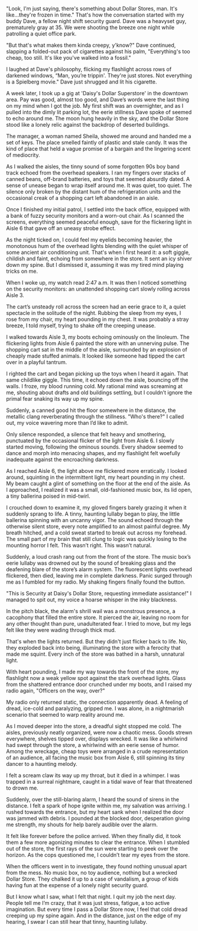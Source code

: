 "Look, I'm just saying, there's something about Dollar Stores, man. It's like...they're frozen in time." That's how the conversation started with my buddy Dave, a fellow night shift security guard. Dave was a heavyset guy, prematurely gray at 35. We were shooting the breeze one night while patrolling a quiet office park.  
  
"But that's what makes them kinda creepy, y'know?" Dave continued, slapping a folded-out pack of cigarettes against his palm, "Everything's too cheap, too still. It's like you've walked into a fossil."  
  
I laughed at Dave's philosophy, flicking my flashlight across rows of darkened windows, “Man, you’re trippin'. They're just stores. Not everything is a Spielberg movie." Dave just shrugged and lit his cigarette.  
  
A week later, I took up a gig at 'Daisy's Dollar Superstore' in the downtown area. Pay was good, almost too good, and Dave’s words were the last thing on my mind when I got the job. My first shift was an overnighter, and as I pulled into the dimly lit parking lot, the eerie stillness Dave spoke of seemed to echo around me. The moon hung heavily in the sky, and the Dollar Store stood like a lonely relic against the backdrop of deserted buildings.  
  
The manager, a woman named Sheila, showed me around and handed me a set of keys. The place smelled faintly of plastic and stale candy. It was the kind of place that held a vague promise of a bargain and the lingering scent of mediocrity.  
  
As I walked the aisles, the tinny sound of some forgotten 90s boy band track echoed from the overhead speakers. I ran my fingers over stacks of canned beans, off-brand batteries, and toys that seemed absurdly dated. A sense of unease began to wrap itself around me. It was quiet, too quiet. The silence only broken by the distant hum of the refrigeration units and the occasional creak of a shopping cart left abandoned in an aisle.  
  
Once I finished my initial patrol, I settled into the back office, equipped with a bank of fuzzy security monitors and a worn-out chair. As I scanned the screens, everything seemed peaceful enough, save for the flickering light in Aisle 6 that gave off an uneasy strobe effect.  
  
As the night ticked on, I could feel my eyelids becoming heavier, the monotonous hum of the overhead lights blending with the quiet whisper of some ancient air conditioning unit. That's when I first heard it: a soft giggle, childish and faint, echoing from somewhere in the store. It sent an icy shiver down my spine. But I dismissed it, assuming it was my tired mind playing tricks on me.  
  
When I woke up, my watch read 2:47 a.m. It was then I noticed something on the security monitors: an unattended shopping cart slowly rolling across Aisle 3.  
  
The cart’s unsteady roll across the screen had an eerie grace to it, a quiet spectacle in the solitude of the night. Rubbing the sleep from my eyes, I rose from my chair, my heart pounding in my chest. It was probably a stray breeze, I told myself, trying to shake off the creeping unease.  
  
I walked towards Aisle 3, my boots echoing ominously on the linoleum. The flickering lights from Aisle 6 painted the store with an unnerving pulse. The shopping cart sat in the middle of the aisle, surrounded by an explosion of cheaply made stuffed animals. It looked like someone had tipped the cart over in a playful tantrum.  
  
I righted the cart and began picking up the toys when I heard it again. That same childlike giggle. This time, it echoed down the aisle, bouncing off the walls. I froze, my blood running cold. My rational mind was screaming at me, shouting about drafts and old buildings settling, but I couldn’t ignore the primal fear snaking its way up my spine.  
  
Suddenly, a canned good hit the floor somewhere in the distance, the metallic clang reverberating through the stillness. "Who's there?" I called out, my voice wavering more than I’d like to admit.  
  
Only silence responded, a silence that felt heavy and smothering, punctuated by the occasional flicker of the light from Aisle 6. I slowly started moving, following the ominous sounds. Every shadow seemed to dance and morph into menacing shapes, and my flashlight felt woefully inadequate against the encroaching darkness.  
  
As I reached Aisle 6, the light above me flickered more erratically. I looked around, squinting in the intermittent light, my heart pounding in my chest. My beam caught a glint of something on the floor at the end of the aisle. As I approached, I realized it was a small, old-fashioned music box, its lid open, a tiny ballerina poised in mid-twirl.  
  
I crouched down to examine it, my gloved fingers barely grazing it when it suddenly sprang to life. A tinny, haunting lullaby began to play, the little ballerina spinning with an uncanny vigor. The sound echoed through the otherwise silent store, every note amplified to an almost painful degree. My breath hitched, and a cold sweat started to break out across my forehead. The small part of my brain that still clung to logic was quickly losing to the mounting horror I felt. This wasn’t right. This wasn’t natural.  
  
Suddenly, a loud crash rang out from the front of the store. The music box’s eerie lullaby was drowned out by the sound of breaking glass and the deafening blare of the store’s alarm system. The fluorescent lights overhead flickered, then died, leaving me in complete darkness. Panic surged through me as I fumbled for my radio. My shaking fingers finally found the button.  
  
"This is Security at Daisy's Dollar Store, requesting immediate assistance!" I managed to spit out, my voice a hoarse whisper in the inky blackness.  
  
In the pitch black, the alarm's shrill wail was a monstrous presence, a cacophony that filled the entire store. It pierced the air, leaving no room for any other thought than pure, unadulterated fear. I tried to move, but my legs felt like they were wading through thick mud.  
  
That's when the lights returned. But they didn't just flicker back to life. No, they exploded back into being, illuminating the store with a ferocity that made me squint. Every inch of the store was bathed in a harsh, unnatural light.  
  
With heart pounding, I made my way towards the front of the store, my flashlight now a weak yellow spot against the stark overhead lights. Glass from the shattered entrance door crunched under my boots, and I raised my radio again, "Officers on the way, over?"  
  
My radio only returned static, the connection apparently dead. A feeling of dread, ice-cold and paralyzing, gripped me. I was alone, in a nightmarish scenario that seemed to warp reality around me.  
  
As I moved deeper into the store, a dreadful sight stopped me cold. The aisles, previously neatly organized, were now a chaotic mess. Goods strewn everywhere, shelves tipped over, displays wrecked. It was like a whirlwind had swept through the store, a whirlwind with an eerie sense of humor. Among the wreckage, cheap toys were arranged in a crude representation of an audience, all facing the music box from Aisle 6, still spinning its tiny dancer to a haunting melody.  
  
  
I felt a scream claw its way up my throat, but it died in a whimper. I was trapped in a surreal nightmare, caught in a tidal wave of fear that threatened to drown me.  
  
Suddenly, over the still-blaring alarm, I heard the sound of sirens in the distance. I felt a spark of hope ignite within me, my salvation was arriving. I rushed towards the entrance, but my heart sank when I realized the door was jammed with debris. I pounded at the blocked door, desperation giving me strength, my shouts for help barely audible over the alarm.  
  
It felt like forever before the police arrived. When they finally did, it took them a few more agonizing minutes to clear the entrance. When I stumbled out of the store, the first rays of the sun were starting to peek over the horizon. As the cops questioned me, I couldn’t tear my eyes from the store.  
  
When the officers went in to investigate, they found nothing unusual apart from the mess. No music box, no toy audience, nothing but a wrecked Dollar Store. They chalked it up to a case of vandalism, a group of kids having fun at the expense of a lonely night security guard.  
  
But I know what I saw, what I felt that night. I quit my job the next day. People tell me I’m crazy, that it was just stress, fatigue, a too active imagination. But every time I pass a Dollar Store now, I feel that cold dread creeping up my spine again. And in the distance, just on the edge of my hearing, I swear I can still hear that tinny, haunting lullaby.